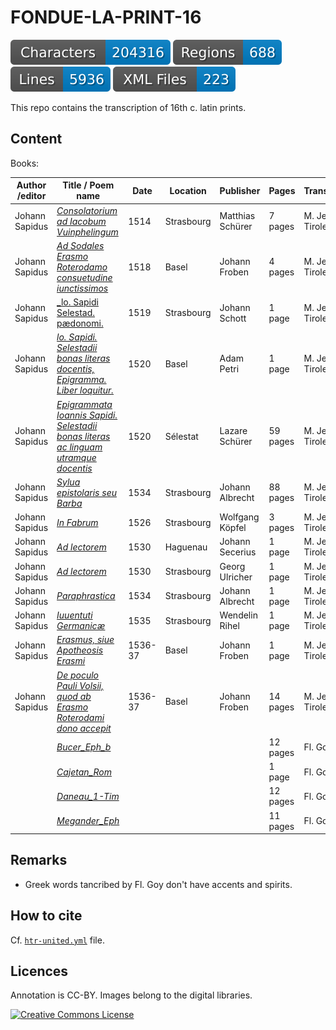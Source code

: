 # FONDUE-LA-PRINT-16

![characters badge](badges/characters.svg) ![regions badge](badges/regions.svg) ![lines badge](badges/lines.svg) ![files badge](badges/files.svg)

This repo contains the transcription of 16th c. latin prints.

## Content


Books:

| Author /editor  | Title / Poem name                                                                                       | Date | Location   | Publisher        | Pages    | Transcription     |
|-----------------|---------------------------------------------------------------------------------------------------------|------|------------|------------------|----------|-------------------|
| Johann Sapidus  | [_Consolatorium ad Iacobum Vuinphelingum_](http://mdz-nbn-resolving.de/urn:nbn:de:bvb:12-bsb11220220-4) | 1514 | Strasbourg | Matthias Schürer | 7 pages  | M. Jeannot-Tirole |
| Johann Sapidus  | [_Ad Sodales Erasmo Roterodamo consuetudine iunctissimos_](http://data.onb.ac.at/ABO/%2BZ178332305)     | 1518 | Basel      | Johann Froben    | 4 pages  | M. Jeannot-Tirole |
| Johann Sapidus  | [_lo. Sapidi Selestad. pædonomi.](https://mdz-nbn-resolving.de/urn:nbn:de:bvb:12-bsb00080053-6)        | 1519 | Strasbourg | Johann Schott    | 1 page   | M. Jeannot-Tirole |
| Johann Sapidus  | [_lo. Sapidi. Selestadii bonas literas docentis, Epigramma. Liber loquitur._](https://mdz-nbn-resolving.de/urn:nbn:de:bvb:12-bsb10984759-7) | 1520 | Basel | Adam Petri | 1 page | M. Jeannot-Tirole |
| Johann Sapidus  | [_Epigrammata Ioannis Sapidi. Selestadii bonas literas ac linguam utramque docentis_](https://mdz-nbn-resolving.de/urn:nbn:de:bvb:12-bsb10203276-3) | 1520 | Sélestat | Lazare Schürer | 59 pages | M. Jeannot-Tirole |
| Johann Sapidus  | [_Sylua epistolaris seu Barba_](http://dx.doi.org/10.25673/opendata2-175)                               | 1534 | Strasbourg | Johann Albrecht   | 88 pages | M. Jeannot-Tirole |
| Johann Sapidus  | [_In Fabrum_](http://mdz-nbn-resolving.de/urn:nbn:de:bvb:12-bsb00027164-7)                              | 1526 | Strasbourg | Wolfgang Köpfel   | 3 pages  | M. Jeannot-Tirole |
| Johann Sapidus  | [_Ad lectorem_](http://mdz-nbn-resolving.de/urn:nbn:de:bvb:12-bsb10933854-1)                            | 1530 | Haguenau   | Johann Secerius   | 1 page   | M. Jeannot-Tirole |
| Johann Sapidus  | [_Ad lectorem_](http://mdz-nbn-resolving.de/urn:nbn:de:bvb:12-bsb10933854-1)                            | 1530 | Strasbourg | Georg Ulricher    | 1 page   | M. Jeannot-Tirole |
| Johann Sapidus  | [_Paraphrastica_](http://data.onb.ac.at/ABO/+Z180244804)                                                | 1534 | Strasbourg | Johann Albrecht   | 1 page   | M. Jeannot-Tirole |
| Johann Sapidus  | [_Iuuentuti Germanicæ_](https://nbn-resolving.org/urn:nbn:de:gbv:3:1-185616)                            | 1535 | Strasbourg | Wendelin Rihel    | 1 page   | M. Jeannot-Tirole |
| Johann Sapidus  | [_Erasmus, siue Apotheosis Erasmi_](https://doi.org/10.3931/e-rara-3884)                                | 1536-37 | Basel   | Johann Froben     | 1 page   | M. Jeannot-Tirole |
| Johann Sapidus  | [_De poculo Pauli Volsii, quod ab Erasmo Roterodami dono accepit_](https://doi.org/10.3931/e-rara-3884) | 1536-37 | Basel   | Johann Froben     | 14 pages | M. Jeannot-Tirole |
|                 | [_Bucer_Eph_b_](https://www.e-rara.ch/)                                                                 |      |            |                   | 12 pages | Fl. Goy           |
|                 | [_Cajetan_Rom_](https://www.e-rara.ch/)                                                                 |      |            |                   | 1 page   | Fl. Goy           |
|                 | [_Daneau_1-Tim_](https://www.e-rara.ch/)                                                                |      |            |                   | 12 pages | Fl. Goy           |
|                 | [_Megander_Eph_](https://www.e-rara.ch/)                                                                |      |            |                   | 11 pages | Fl. Goy           |

## Remarks

- Greek words tancribed by Fl. Goy don't have accents and spirits.

## How to cite

Cf. [`htr-united.yml`](https://github.com/FoNDUE-HTR/FONDUE-LA-PRINT-16/blob/main/htr-united.yml) file.

## Licences
Annotation is CC-BY. Images belong to the digital libraries.

<a rel="license" href="https://creativecommons.org/licenses/by/2.0"><img alt="Creative Commons License" style="border-width:0" src="https://i.creativecommons.org/l/by/2.0/88x31.png" /></a><br />
